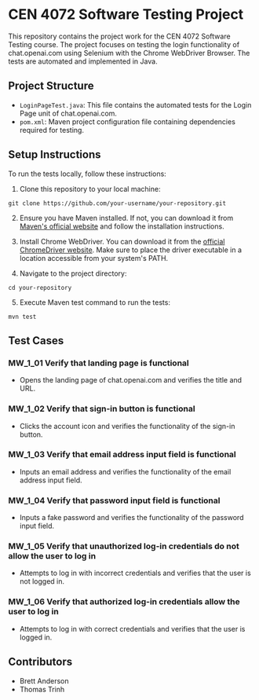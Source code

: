 # CEN 4072 Software Testing Project

This repository contains the project work for the CEN 4072 Software Testing course. The project focuses on testing the login functionality of chat.openai.com using Selenium with the Chrome WebDriver Browser. The tests are automated and implemented in Java.

## Project Structure

- `LoginPageTest.java`: This file contains the automated tests for the Login Page unit of chat.openai.com.
- `pom.xml`: Maven project configuration file containing dependencies required for testing.

## Setup Instructions

To run the tests locally, follow these instructions:

1. Clone this repository to your local machine:

```
git clone https://github.com/your-username/your-repository.git
```

2. Ensure you have Maven installed. If not, you can download it from [Maven's official website](https://maven.apache.org/download.cgi) and follow the installation instructions.

3. Install Chrome WebDriver. You can download it from the [official ChromeDriver website](https://sites.google.com/chromium.org/driver/). Make sure to place the driver executable in a location accessible from your system's PATH.

4. Navigate to the project directory:

```
cd your-repository
```

5. Execute Maven test command to run the tests:

```
mvn test
```

## Test Cases

### MW_1_01 Verify that landing page is functional

- Opens the landing page of chat.openai.com and verifies the title and URL.

### MW_1_02 Verify that sign-in button is functional

- Clicks the account icon and verifies the functionality of the sign-in button.

### MW_1_03 Verify that email address input field is functional

- Inputs an email address and verifies the functionality of the email address input field.

### MW_1_04 Verify that password input field is functional

- Inputs a fake password and verifies the functionality of the password input field.

### MW_1_05 Verify that unauthorized log-in credentials do not allow the user to log in

- Attempts to log in with incorrect credentials and verifies that the user is not logged in.

### MW_1_06 Verify that authorized log-in credentials allow the user to log in

- Attempts to log in with correct credentials and verifies that the user is logged in.

## Contributors

- Brett Anderson
- Thomas Trinh
